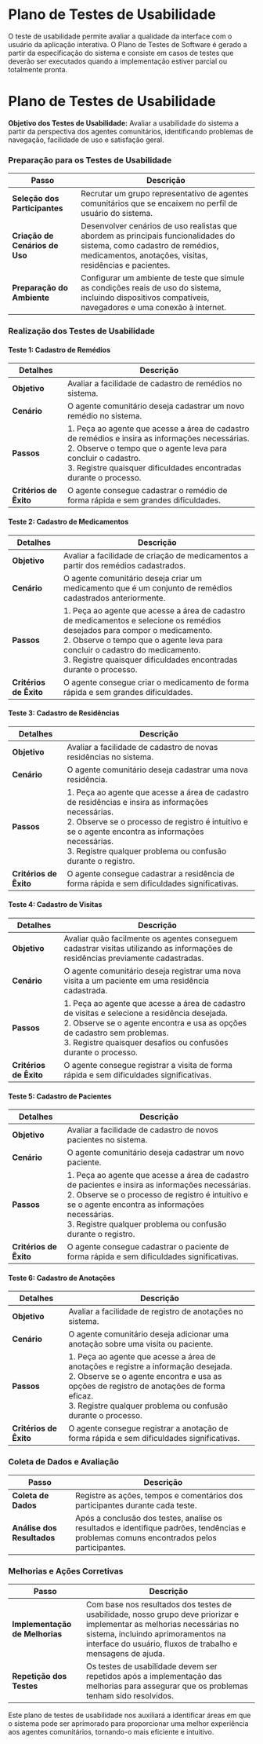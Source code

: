 # Plano de Testes de Usabilidade

O teste de usabilidade permite avaliar a qualidade da interface com o usuário da aplicação interativa. O Plano de Testes de Software é gerado a partir da especificação do sistema e consiste em casos de testes que deverão ser executados quando a implementação estiver parcial ou totalmente pronta.

# Plano de Testes de Usabilidade

**Objetivo dos Testes de Usabilidade:** Avaliar a usabilidade do sistema a partir da perspectiva dos agentes comunitários, identificando problemas de navegação, facilidade de uso e satisfação geral.

### Preparação para os Testes de Usabilidade

| Passo | Descrição |
|-------|-----------|
| **Seleção dos Participantes** | Recrutar um grupo representativo de agentes comunitários que se encaixem no perfil de usuário do sistema. |
| **Criação de Cenários de Uso** | Desenvolver cenários de uso realistas que abordem as principais funcionalidades do sistema, como cadastro de remédios, medicamentos, anotações, visitas, residências e pacientes. |
| **Preparação do Ambiente** | Configurar um ambiente de teste que simule as condições reais de uso do sistema, incluindo dispositivos compatíveis, navegadores e uma conexão à internet. |

### Realização dos Testes de Usabilidade

#### Teste 1: Cadastro de Remédios

| Detalhes | Descrição |
|----------|-----------|
| **Objetivo** | Avaliar a facilidade de cadastro de remédios no sistema. |
| **Cenário** | O agente comunitário deseja cadastrar um novo remédio no sistema. |
| **Passos** | 1. Peça ao agente que acesse a área de cadastro de remédios e insira as informações necessárias. <br> 2. Observe o tempo que o agente leva para concluir o cadastro. <br> 3. Registre quaisquer dificuldades encontradas durante o processo. |
| **Critérios de Êxito** | O agente consegue cadastrar o remédio de forma rápida e sem grandes dificuldades. |

#### Teste 2: Cadastro de Medicamentos

| Detalhes | Descrição |
|----------|-----------|
| **Objetivo** | Avaliar a facilidade de criação de medicamentos a partir dos remédios cadastrados. |
| **Cenário** | O agente comunitário deseja criar um medicamento que é um conjunto de remédios cadastrados anteriormente. |
| **Passos** | 1. Peça ao agente que acesse a área de cadastro de medicamentos e selecione os remédios desejados para compor o medicamento. <br> 2. Observe o tempo que o agente leva para concluir o cadastro do medicamento. <br> 3. Registre quaisquer dificuldades encontradas durante o processo. |
| **Critérios de Êxito** | O agente consegue criar o medicamento de forma rápida e sem grandes dificuldades. |

#### Teste 3: Cadastro de Residências

| Detalhes | Descrição |
|----------|-----------|
| **Objetivo** | Avaliar a facilidade de cadastro de novas residências no sistema. |
| **Cenário** | O agente comunitário deseja cadastrar uma nova residência. |
| **Passos** | 1. Peça ao agente que acesse a área de cadastro de residências e insira as informações necessárias. <br> 2. Observe se o processo de registro é intuitivo e se o agente encontra as informações necessárias. <br> 3. Registre qualquer problema ou confusão durante o registro. |
| **Critérios de Êxito** | O agente consegue cadastrar a residência de forma rápida e sem dificuldades significativas. |

#### Teste 4: Cadastro de Visitas

| Detalhes | Descrição |
|----------|-----------|
| **Objetivo** | Avaliar quão facilmente os agentes conseguem cadastrar visitas utilizando as informações de residências previamente cadastradas. |
| **Cenário** | O agente comunitário deseja registrar uma nova visita a um paciente em uma residência cadastrada. |
| **Passos** | 1. Peça ao agente que acesse a área de cadastro de visitas e selecione a residência desejada. <br> 2. Observe se o agente encontra e usa as opções de cadastro sem problemas. <br> 3. Registre quaisquer desafios ou confusões durante o processo. |
| **Critérios de Êxito** | O agente consegue registrar a visita de forma rápida e sem dificuldades significativas. |

#### Teste 5: Cadastro de Pacientes

| Detalhes | Descrição |
|----------|-----------|
| **Objetivo** | Avaliar a facilidade de cadastro de novos pacientes no sistema. |
| **Cenário** | O agente comunitário deseja cadastrar um novo paciente. |
| **Passos** | 1. Peça ao agente que acesse a área de cadastro de pacientes e insira as informações necessárias. <br> 2. Observe se o processo de registro é intuitivo e se o agente encontra as informações necessárias. <br> 3. Registre qualquer problema ou confusão durante o registro. |
| **Critérios de Êxito** | O agente consegue cadastrar o paciente de forma rápida e sem dificuldades significativas. |

#### Teste 6: Cadastro de Anotações

| Detalhes | Descrição |
|----------|-----------|
| **Objetivo** | Avaliar a facilidade de registro de anotações no sistema. |
| **Cenário** | O agente comunitário deseja adicionar uma anotação sobre uma visita ou paciente. |
| **Passos** | 1. Peça ao agente que acesse a área de anotações e registre a informação desejada. <br> 2. Observe se o agente encontra e usa as opções de registro de anotações de forma eficaz. <br> 3. Registre qualquer problema ou confusão durante o processo. |
| **Critérios de Êxito** | O agente consegue registrar a anotação de forma rápida e sem dificuldades significativas. |

### Coleta de Dados e Avaliação

| Passo | Descrição |
|-------|-----------|
| **Coleta de Dados** | Registre as ações, tempos e comentários dos participantes durante cada teste. |
| **Análise dos Resultados** | Após a conclusão dos testes, analise os resultados e identifique padrões, tendências e problemas comuns encontrados pelos participantes. |

### Melhorias e Ações Corretivas

| Passo | Descrição |
|-------|-----------|
| **Implementação de Melhorias** | Com base nos resultados dos testes de usabilidade, nosso grupo deve priorizar e implementar as melhorias necessárias no sistema, incluindo aprimoramentos na interface do usuário, fluxos de trabalho e mensagens de ajuda. |
| **Repetição dos Testes** | Os testes de usabilidade devem ser repetidos após a implementação das melhorias para assegurar que os problemas tenham sido resolvidos. |

Este plano de testes de usabilidade nos auxiliará a identificar áreas em que o sistema pode ser aprimorado para proporcionar uma melhor experiência aos agentes comunitários, tornando-o mais eficiente e intuitivo.
